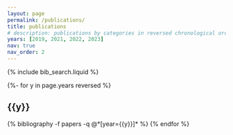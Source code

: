 ```yaml
---
layout: page
permalink: /publications/
title: publications
# description: publications by categories in reversed chronological order. generated by jekyll-scholar.
years: [2019, 2021, 2022, 2023]
nav: true
nav_order: 2
---
```


<!-- _pages/publications.md -->

<!-- Bibsearch Feature -->

{% include bib_search.liquid %}

<div class="publications">

{%- for y in page.years reversed %}
  <h2 class="year">{{y}}</h2>
  {% bibliography -f papers -q @*[year={{y}}]* %}
{% endfor %}

</div>
